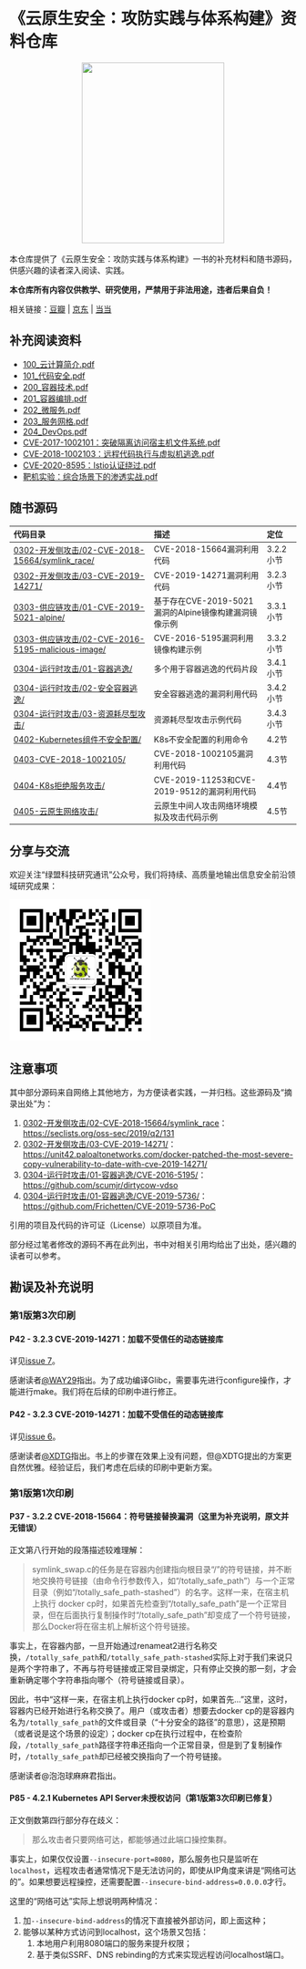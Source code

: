 # 《云原生安全：攻防实践与体系构建》资料仓库

<p align="center">
  <img src="https://raw.githubusercontent.com/brant-ruan/cloud-native-security-book/main/images/book.jpg" width = "250" height = "317" alt="" />
</p>

本仓库提供了《云原生安全：攻防实践与体系构建》一书的补充材料和随书源码，供感兴趣的读者深入阅读、实践。

**本仓库所有内容仅供教学、研究使用，严禁用于非法用途，违者后果自负！**

相关链接：[豆瓣](https://book.douban.com/subject/35640762/) | [京东](https://item.jd.com/13495676.html) | [当当](http://product.dangdang.com/29318802.html)

## 补充阅读资料


- [100_云计算简介.pdf](appendix/100_云计算简介.pdf)
- [101_代码安全.pdf](appendix/101_代码安全.pdf)
- [200_容器技术.pdf](appendix/200_容器技术.pdf)
- [201_容器编排.pdf](appendix/201_容器编排.pdf)
- [202_微服务.pdf](appendix/202_微服务.pdf)
- [203_服务网格.pdf](appendix/203_服务网格.pdf)
- [204_DevOps.pdf](appendix/204_DevOps.pdf)
- [CVE-2017-1002101：突破隔离访问宿主机文件系统.pdf](appendix/CVE-2017-1002101：突破隔离访问宿主机文件系统.pdf)
- [CVE-2018-1002103：远程代码执行与虚拟机逃逸.pdf](appendix/CVE-2018-1002103：远程代码执行与虚拟机逃逸.pdf)
- [CVE-2020-8595：Istio认证绕过.pdf](appendix/CVE-2020-8595：Istio认证绕过.pdf)
- [靶机实验：综合场景下的渗透实战.pdf](appendix/靶机实验：综合场景下的渗透实战.pdf)

## 随书源码

|代码目录|描述|定位|
|:-|:-|:-|
|[0302-开发侧攻击/02-CVE-2018-15664/symlink_race/](https://github.com/brant-ruan/cloud-native-security-book/tree/main/code/0302-开发侧攻击/02-CVE-2018-15664/symlink_race)| CVE-2018-15664漏洞利用代码|3.2.2小节|
|[0302-开发侧攻击/03-CVE-2019-14271/](https://github.com/brant-ruan/cloud-native-security-book/tree/main/code/0302-开发侧攻击/03-CVE-2019-14271)|CVE-2019-14271漏洞利用代码|3.2.3小节|
|[0303-供应链攻击/01-CVE-2019-5021-alpine/](https://github.com/brant-ruan/cloud-native-security-book/tree/main/code/0303-供应链攻击/01-CVE-2019-5021-alpine)|基于存在CVE-2019-5021漏洞的Alpine镜像构建漏洞镜像示例|3.3.1小节|
|[0303-供应链攻击/02-CVE-2016-5195-malicious-image/](https://github.com/brant-ruan/cloud-native-security-book/tree/main/code/0303-供应链攻击/02-CVE-2016-5195-malicious-image)|CVE-2016-5195漏洞利用镜像构建示例|3.3.2小节|
|[0304-运行时攻击/01-容器逃逸/](https://github.com/brant-ruan/cloud-native-security-book/tree/main/code/0304-运行时攻击/01-容器逃逸)|多个用于容器逃逸的代码片段|3.4.1小节|
|[0304-运行时攻击/02-安全容器逃逸/](https://github.com/brant-ruan/cloud-native-security-book/tree/main/code/0304-运行时攻击/02-安全容器逃逸)|安全容器逃逸的漏洞利用代码|3.4.2小节|
|[0304-运行时攻击/03-资源耗尽型攻击/](https://github.com/brant-ruan/cloud-native-security-book/tree/main/code/0304-运行时攻击/03-资源耗尽型攻击)|资源耗尽型攻击示例代码|3.4.3小节|
|[0402-Kubernetes组件不安全配置/](https://github.com/brant-ruan/cloud-native-security-book/tree/main/code/0402-Kubernetes组件不安全配置/)|K8s不安全配置的利用命令|4.2节|
|[0403-CVE-2018-1002105/](https://github.com/brant-ruan/cloud-native-security-book/tree/main/code/0403-CVE-2018-1002105)|CVE-2018-1002105漏洞利用代码|4.3节|
|[0404-K8s拒绝服务攻击/](https://github.com/brant-ruan/cloud-native-security-book/tree/main/code/0404-K8s拒绝服务攻击/)|CVE-2019-11253和CVE-2019-9512的漏洞利用代码|4.4节|
|[0405-云原生网络攻击/](https://github.com/brant-ruan/cloud-native-security-book/tree/main/code/0405-云原生网络攻击/)|云原生中间人攻击网络环境模拟及攻击代码示例|4.5节|

## 分享与交流

欢迎关注“绿盟科技研究通讯”公众号，我们将持续、高质量地输出信息安全前沿领域研究成果：

![微信搜索“绿盟科技研究通讯”](images/yjtx.png)

## 注意事项

其中部分源码来自网络上其他地方，为方便读者实践，一并归档。这些源码及“摘录出处”为：

1. [0302-开发侧攻击/02-CVE-2018-15664/symlink_race](https://github.com/brant-ruan/cloud-native-security-book/tree/main/code/0302-开发侧攻击/02-CVE-2018-15664/symlink_race)：https://seclists.org/oss-sec/2019/q2/131
2. [0302-开发侧攻击/03-CVE-2019-14271/](https://github.com/brant-ruan/cloud-native-security-book/tree/main/code/0302-开发侧攻击)：https://unit42.paloaltonetworks.com/docker-patched-the-most-severe-copy-vulnerability-to-date-with-cve-2019-14271/
3. [0304-运行时攻击/01-容器逃逸/CVE-2016-5195/](https://github.com/brant-ruan/cloud-native-security-book/tree/main/code/0304-运行时攻击/01-容器逃逸/CVE-2016-5195)：https://github.com/scumjr/dirtycow-vdso
4. [0304-运行时攻击/01-容器逃逸/CVE-2019-5736/](https://github.com/brant-ruan/cloud-native-security-book/tree/main/code/0304-运行时攻击/01-容器逃逸/CVE-2019-5736)：https://github.com/Frichetten/CVE-2019-5736-PoC

引用的项目及代码的许可证（License）以原项目为准。

部分经过笔者修改的源码不再在此列出，书中对相关引用均给出了出处，感兴趣的读者可以参考。

## 勘误及补充说明

### 第1版第3次印刷

#### P42 - 3.2.3 CVE-2019-14271：加载不受信任的动态链接库

详见[issue 7](https://github.com/Metarget/cloud-native-security-book/issues/7)。

感谢读者[@WAY29](https://github.com/WAY29)指出。为了成功编译Glibc，需要事先进行configure操作，才能进行make。我们将在后续的印刷中进行修正。

#### P42 - 3.2.3 CVE-2019-14271：加载不受信任的动态链接库

详见[issue 6](https://github.com/Metarget/cloud-native-security-book/issues/6)。

感谢读者[@XDTG](https://github.com/XDTG)指出。书上的步骤在效果上没有问题，但@XDTG提出的方案更自然优雅。经验证后，我们考虑在后续的印刷中更新方案。

### 第1版第1次印刷

#### P37 - 3.2.2 CVE-2018-15664：符号链接替换漏洞（这里为补充说明，原文并无错误）

正文第八行开始的段落描述较难理解：

> symlink_swap.c的任务是在容器内创建指向根目录“/”的符号链接，并不断地交换符号链接（由命令行参数传入，如“/totally_safe_path”）与一个正常目录（例如“/totally_safe_path-stashed”）的名字。这样一来，在宿主机上执行 docker cp时，如果首先检查到“/totally_safe_path”是一个正常目录，但在后面执行复制操作时“/totally_safe_path”却变成了一个符号链接，那么Docker将在宿主机上解析这个符号链接。

事实上，在容器内部，一旦开始通过renameat2进行名称交换，`/totally_safe_path`和`/totally_safe_path-stashed`实际上对于我们来说只是两个字符串了，不再与符号链接或正常目录绑定，只有停止交换的那一刻，才会重新确定哪个字符串指向哪个（符号链接或目录）。

因此，书中“这样一来，在宿主机上执行docker cp时，如果首先...”这里，这时，容器内已经开始进行名称交换了。用户（或攻击者）想要去docker cp的是容器内名为`/totally_safe_path`的文件或目录（“十分安全的路径”的意思），这是预期（或者说是这个场景的设定）；docker cp在执行过程中，在检查阶段，`/totally_safe_path`路径字符串还指向一个正常目录，但是到了复制操作时，`/totally_safe_path`却已经被交换指向了一个符号链接。

感谢读者@泡泡球麻麻君指出。

#### P85 - 4.2.1 Kubernetes API Server未授权访问（第1版第3次印刷已修复）

正文倒数第四行部分存在歧义：

> 那么攻击者只要网络可达，都能够通过此端口操控集群。

事实上，如果仅仅设置`--insecure-port=8080`，那么服务也只是监听在`localhost`，远程攻击者通常情况下是无法访问的，即使从IP角度来讲是“网络可达的”。如果想要远程操控，还需要配置`--insecure-bind-address=0.0.0.0`才行。

这里的“网络可达”实际上想说明两种情况：

1. 加`--insecure-bind-address`的情况下直接被外部访问，即上面这种；
2. 能够以某种方式访问到localhost，这个场景又包括：
    1. 本地用户利用8080端口的服务来提升权限；
    2. 基于类似SSRF、DNS rebinding的方式来实现远程访问localhost端口。
